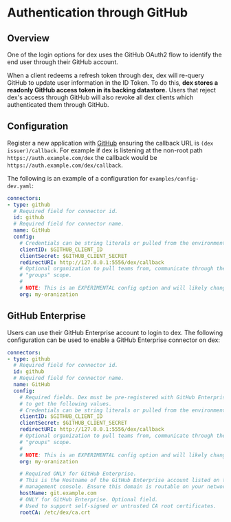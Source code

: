 # Authentication through GitHub

## Overview

One of the login options for dex uses the GitHub OAuth2 flow to identify the end user through their GitHub account.

When a client redeems a refresh token through dex, dex will re-query GitHub to update user information in the ID Token. To do this, __dex stores a readonly GitHub access token in its backing datastore.__ Users that reject dex's access through GitHub will also revoke all dex clients which authenticated them through GitHub.

## Configuration

Register a new application with [GitHub][github-oauth2] ensuring the callback URL is `(dex issuer)/callback`. For example if dex is listening at the non-root path `https://auth.example.com/dex` the callback would be `https://auth.example.com/dex/callback`.

The following is an example of a configuration for `examples/config-dev.yaml`:

```yaml
connectors:
- type: github
  # Required field for connector id.
  id: github
  # Required field for connector name.
  name: GitHub
  config:
    # Credentials can be string literals or pulled from the environment.
    clientID: $GITHUB_CLIENT_ID
    clientSecret: $GITHUB_CLIENT_SECRET
    redirectURI: http://127.0.0.1:5556/dex/callback
    # Optional organization to pull teams from, communicate through the
    # "groups" scope.
    #
    # NOTE: This is an EXPERIMENTAL config option and will likely change.
    org: my-oranization
```

## GitHub Enterprise

Users can use their GitHub Enterprise account to login to dex. The following configuration can be used to enable a GitHub Enterprise connector on dex:

```yaml
connectors:
- type: github
  # Required field for connector id.
  id: github
  # Required field for connector name.
  name: GitHub
  config:
    # Required fields. Dex must be pre-registered with GitHub Enterprise
    # to get the following values.
    # Credentials can be string literals or pulled from the environment.
    clientID: $GITHUB_CLIENT_ID
    clientSecret: $GITHUB_CLIENT_SECRET
    redirectURI: http://127.0.0.1:5556/dex/callback
    # Optional organization to pull teams from, communicate through the
    # "groups" scope.
    #
    # NOTE: This is an EXPERIMENTAL config option and will likely change.
    org: my-oranization

    # Required ONLY for GitHub Enterprise.
    # This is the Hostname of the GitHub Enterprise account listed on the
    # management console. Ensure this domain is routable on your network.
    hostName: git.example.com
    # ONLY for GitHub Enterprise. Optional field.
    # Used to support self-signed or untrusted CA root certificates.
    rootCA: /etc/dex/ca.crt
```

[github-oauth2]: https://github.com/settings/applications/new
